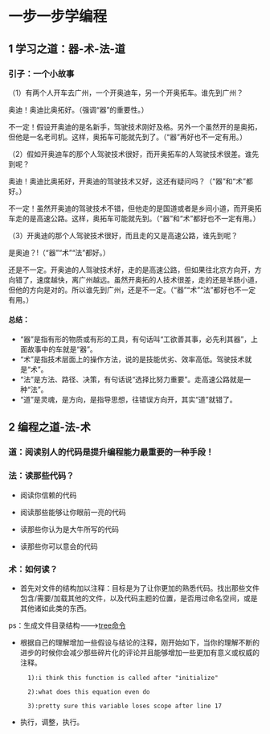 # 一步一步学编程

## 1 学习之道：器-术-法-道

### 引子：一个小故事

（1）有两个人开车去广州，一个开奥迪车，另一个开奥拓车。谁先到广州？

奥迪！奥迪比奥拓好。（强调“器”的重要性。）

不一定！假设开奥迪的是名新手，驾驶技术刚好及格。另外一个虽然开的是奥拓，但他是一名老司机。这样，奥拓车可能就先到了。（“器”再好也不一定有用。）

（2）假如开奥迪车的那个人驾驶技术很好，而开奥拓车的人驾驶技术很差。谁先到呢？

奥迪！奥迪比奥拓好，开奥迪的驾驶技术又好，这还有疑问吗？（“器”和“术”都好。）

不一定！虽然开奥迪的驾驶技术不错，但他走的是国道或者是乡间小道，而开奥拓车走的是高速公路。这样，奥拓车可能就先到。（“器”和“术”都好也不一定有用。）

（3）开奥迪的那个人驾驶技术很好，而且走的又是高速公路，谁先到呢？

是奥迪？!（“器”“术”“法”都好。）

还是不一定。开奥迪的人驾驶技术好，走的是高速公路，但如果往北京方向开，方向错了，速度越快，离广州越远。虽然开奥拓的人技术很差，走的还是羊肠小道，但他的方向是对的。所以谁先到广州，还是不一定。（“器”“术”“法”都好也不一定有用。）

#### 总结：
* “器”是指有形的物质或有形的工具，有句话叫“工欲善其事，必先利其器”，上面故事中的车就是“器”。
* “术”是指技术层面上的操作方法，说的是技能优劣、效率高低。驾驶技术就是“术”。
* “法”是方法、路径、决策，有句话说“选择比努力重要”。走高速公路就是一种“法”。
* “道”是灵魂，是方向，是指导思想，往错误方向开，其实“道”就错了。

## 2 编程之道-法-术

### 道：阅读别人的代码是提升编程能力最重要的一种手段！

### 法：读那些代码？

* 阅读你信赖的代码

* 阅读那些能够让你眼前一亮的代码

* 读那些你认为是大牛所写的代码

* 读那些你可以意会的代码 

### 术：如何读？

* 首先对文件的结构加以注释：目标是为了让你更加的熟悉代码。找出那些文件包含/需要/加载其他的文件，以及代码主题的位置，是否用过命名空间，或是其他诸如此类的东西。

ps：生成文件目录结构--->[tree命令](https://www.jianshu.com/p/af694e4059c0)

* 根据自己的理解增加一些假设与结论的注释，刚开始如下，当你的理解不断的进步的时候你会减少那些碎片化的评论并且能够增加一些更加有意义或权威的注释。

		1):i think this function is called after "initialize"

		2):what does this equation even do
		
		3):pretty sure this variable loses scope after line 17   

	  
* 执行，调整，执行。


